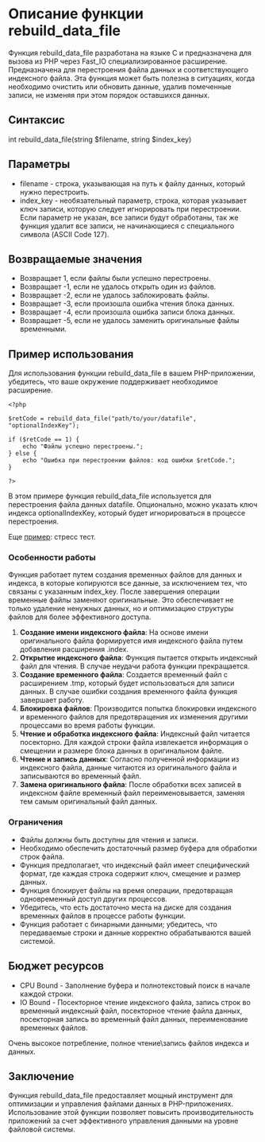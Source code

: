 # Описание функции rebuild_data_file

Функция rebuild_data_file разработана на языке C и предназначена для вызова из PHP через Fast_IO специализированное расширение. 
Предназначена для перестроения файла данных и соответствующего индексного файла. Эта функция может быть полезна в ситуациях, когда необходимо очистить или обновить данные, удалив помеченные записи, не изменяя при этом порядок оставшихся данных.

## Синтаксис

int rebuild_data_file(string $filename, string $index_key)


## Параметры

- filename - строка, указывающая на путь к файлу данных, который нужно перестроить.
- index_key - необязательный параметр, строка, которая указывает ключ записи, которую следует игнорировать при перестроении. Если параметр не указан, все записи будут обработаны, так же функция удалит все записи, не начинающиеся с специального символа (ASCII Code 127).

## Возвращаемые значения

- Возвращает 1, если файлы были успешно перестроены.
- Возвращает -1, если не удалось открыть один из файлов.
- Возвращает -2, если не удалось заблокировать файлы.
- Возвращает -3, если произошла ошибка чтения блока данных.
- Возвращает -4, если произошла ошибка записи блока данных.
- Возвращает -5, если не удалось заменить оригинальные файлы временными.


## Пример использования

Для использования функции rebuild_data_file в вашем PHP-приложении, убедитесь, что ваше окружение поддерживает необходимое расширение.
```
<?php

$retCode = rebuild_data_file("path/to/your/datafile", "optionalIndexKey");

if ($retCode == 1) {
    echo "Файлы успешно перестроены.";
} else {
    echo "Ошибка при перестроении файлов: код ошибки $retCode.";
}

?>
```

В этом примере функция rebuild_data_file используется для перестроения файла данных datafile. Опционально, можно указать ключ индекса optionalIndexKey, который будет игнорироваться в процессе перестроения.


Еще [пример](/test/test.php): стресс тест.

### Особенности работы

Функция работает путем создания временных файлов для данных и индекса, в которые копируются все данные, за исключением тех, что связаны с указанным index_key. После завершения операции временные файлы заменяют оригинальные. Это обеспечивает не только удаление ненужных данных, но и оптимизацию структуры файлов для более эффективного доступа.

1. **Создание имени индексного файла**: На основе имени оригинального файла формируется имя индексного файла путем добавления расширения .index.
2. **Открытие индексного файла**: Функция пытается открыть индексный файл для чтения. В случае неудачи работа функции прекращается.
3. **Создание временного файла**: Создается временный файл с расширением .tmp, который будет использоваться для записи данных. В случае ошибки создания временного файла функция завершает работу.
4. **Блокировка файлов**: Производится попытка блокировки индексного и временного файлов для предотвращения их изменения другими процессами во время работы функции.
5. **Чтение и обработка индексного файла**: Индексный файл читается посекторно. Для каждой строки файла извлекается информация о смещении и размере блока данных в оригинальном файле.
6. **Чтение и запись данных**: Согласно полученной информации из индексного файла, данные читаются из оригинального файла и записываются во временный файл.
7. **Замена оригинального файла**: После обработки всех записей в индексном файле временный файл переименовывается, заменяя тем самым оригинальный файл данных.


### Ограничения

- Файлы должны быть доступны для чтения и записи.
- Необходимо обеспечить достаточный размер буфера для обработки строк файла.
- Функция предполагает, что индексный файл имеет специфический формат, где каждая строка содержит ключ, смещение и размер данных.
- Функция блокирует файлы на время операции, предотвращая одновременный доступ других процессов.
- Убедитесь, что есть достаточно места на диске для создания временных файлов в процессе работы функции.
- Функция работает с бинарными данными; убедитесь, что передаваемые строки и данные корректно обрабатываются вашей системой.

## Бюджет ресурсов

- CPU Bound - Заполнение буфера и полнотекстовый поиск в начале каждой строки.
- IO Bound - Посекторное чтение индексного файла, запись строк во временный индексный файл, посекторное чтение файла данных, посекторная запись во временный файл данных, переименование временных файлов.

Очень высокое потребление, полное чтение\запись файлов индекса и данных.

## Заключение

Функция rebuild_data_file предоставляет мощный инструмент для оптимизации и управления файлами данных в PHP-приложениях. Использование этой функции позволяет повысить производительность приложений за счет эффективного управления данными на уровне файловой системы.

